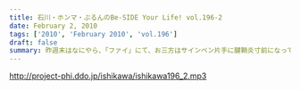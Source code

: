 ```yaml
---
title: 石川・ホンマ・ぶるんのBe-SIDE Your Life! vol.196-2
date: February 2, 2010
tags: ['2010', 'February 2010', 'vol.196']
draft: false
summary: 昨週末はなにやら、「ファイ」にて、お三方はサインペン片手に腱鞘炎寸前になっていたようですよ。クリアファイル・・・ビーサイの負債にならないようにしてもらいたいものです。NAMAE
---
```


http://project-phi.ddo.jp/ishikawa/ishikawa196_2.mp3